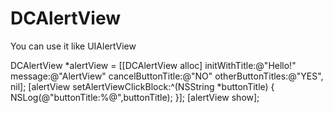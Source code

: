 DCAlertView
===========

You can use it like UIAlertView

DCAlertView *alertView = [[DCAlertView alloc] initWithTitle:@"Hello!"
                                                    message:@"AlertView"
                                          cancelButtonTitle:@"NO"
                                          otherButtonTitles:@"YES", nil];
[alertView setAlertViewClickBlock:^(NSString *buttonTitle) {
    NSLog(@"buttonTitle:%@",buttonTitle);
}];
[alertView show];

